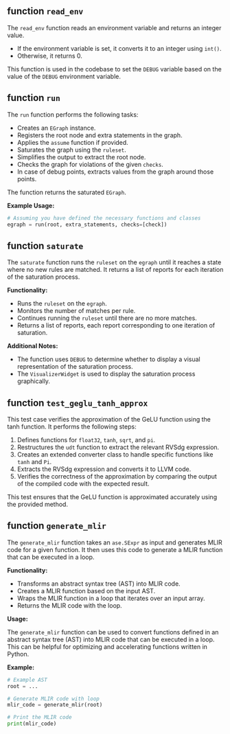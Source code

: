 ## function `read_env`

The `read_env` function reads an environment variable and returns an integer value.

* If the environment variable is set, it converts it to an integer using `int()`.
* Otherwise, it returns 0.

This function is used in the codebase to set the `DEBUG` variable based on the value of the `DEBUG` environment variable.
## function `run`

The `run` function performs the following tasks:

* Creates an `EGraph` instance.
* Registers the root node and extra statements in the graph.
* Applies the `assume` function if provided.
* Saturates the graph using the `ruleset`.
* Simplifies the output to extract the root node.
* Checks the graph for violations of the given `checks`.
* In case of debug points, extracts values from the graph around those points.

The function returns the saturated `EGraph`.

**Example Usage:**

```python
# Assuming you have defined the necessary functions and classes
egraph = run(root, extra_statements, checks=[check])
```
## function `saturate`

The `saturate` function runs the `ruleset` on the `egraph` until it reaches a state where no new rules are matched. It returns a list of reports for each iteration of the saturation process.

**Functionality:**

- Runs the `ruleset` on the `egraph`.
- Monitors the number of matches per rule.
- Continues running the `ruleset` until there are no more matches.
- Returns a list of reports, each report corresponding to one iteration of saturation.

**Additional Notes:**

- The function uses `DEBUG` to determine whether to display a visual representation of the saturation process.
- The `VisualizerWidget` is used to display the saturation process graphically.
## function `test_geglu_tanh_approx`

This test case verifies the approximation of the GeLU function using the tanh function. It performs the following steps:

1. Defines functions for `float32`, `tanh`, `sqrt`, and `pi`.
2. Restructures the `udt` function to extract the relevant RVSdg expression.
3. Creates an extended converter class to handle specific functions like `tanh` and `Pi`.
4. Extracts the RVSdg expression and converts it to LLVM code.
5. Verifies the correctness of the approximation by comparing the output of the compiled code with the expected result.

This test ensures that the GeLU function is approximated accurately using the provided method.
## function `generate_mlir`

The `generate_mlir` function takes an `ase.SExpr` as input and generates MLIR code for a given function. It then uses this code to generate a MLIR function that can be executed in a loop.

**Functionality:**

* Transforms an abstract syntax tree (AST) into MLIR code.
* Creates a MLIR function based on the input AST.
* Wraps the MLIR function in a loop that iterates over an input array.
* Returns the MLIR code with the loop.

**Usage:**

The `generate_mlir` function can be used to convert functions defined in an abstract syntax tree (AST) into MLIR code that can be executed in a loop. This can be helpful for optimizing and accelerating functions written in Python.

**Example:**

```python
# Example AST
root = ...

# Generate MLIR code with loop
mlir_code = generate_mlir(root)

# Print the MLIR code
print(mlir_code)
```
